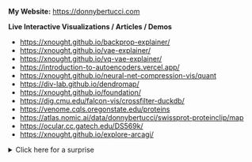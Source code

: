 **My Website:** https://donnybertucci.com

**Live Interactive Visualizations / Articles / Demos**

- https://xnought.github.io/backprop-explainer/
- https://xnought.github.io/vae-explainer/
- https://xnought.github.io/vq-vae-explainer/
- https://introduction-to-autoencoders.vercel.app/
- https://xnought.github.io/neural-net-compression-vis/quant
- https://div-lab.github.io/dendromap/
- https://xnought.github.io/foundation/
- https://dig.cmu.edu/falcon-vis/crossfilter-duckdb/
- https://venome.cqls.oregonstate.edu/proteins
- https://atlas.nomic.ai/data/donnybertucci/swissprot-proteinclip/map
- https://ocular.cc.gatech.edu/DS569k/
- https://xnought.github.io/explore-arcagi/

<details>
  <summary>Click here for a surprise</summary>
  <img src="https://github.com/user-attachments/assets/41f7f437-d9b1-45e2-bd7d-861f7c7e0ca2">
  <img src="https://github.com/user-attachments/assets/2f657a5c-c7e3-4c34-ae22-ee7ff3c051c4">
  <img src="https://github.com/user-attachments/assets/1b845711-305e-481b-95d2-5a4d371184b4">
</details>
